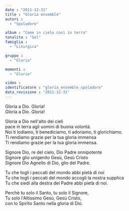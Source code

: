 ```yaml
---
date : "2011-12-31"
title : "Gloria ensemble"
autori : 
  - "Spoladore"

album : "Come in cielo così in terra"
tonalita : "Sol"
famiglia : 
  - "Liturgica"

gruppo : 
  - "Gloria"

momenti : 
  - "Gloria"

video : 
identificatore : "gloria_ensemble_spoladore"
data_revisione : "2011-12-31"
---
```

  
  
  
Gloria a Dio. Gloria!  
Gloria a Dio. Gloria!  
  
  
  
Gloria a Dio nell'alto dei cieli  
pace in terra agli uomini di buona volontà.  
Noi ti lodiamo, ti benediciamo, ti adoriamo, ti glorichiamo.  
Ti rendiamo grazie per la tua gloria immensa  
Ti rendiamo grazie per la tua gloria immensa.  
  
  
  
Signore Dio, re del cielo, Dio Padre onnipotente  
Signore glio unigenito Gesù, Gesù Cristo  
Signore Dio Agnello di Dio, glio del Padre.  
  
  
  
  
Tu che togli i peccati del mondo abbi pietà di noi  
Tu che togli i peccati del mondo accogli la nostra supplica  
Tu che siedi alla destra del Padre abbi pietà di noi.  
  
  
  
  
Perchè tu solo il Santo, tu solo il Signore,  
Tu solo l'Altissimo Gesù, Gesù Cristo,  
con lo Spirito Santo nella gloria di Dio.  
  
  
  
